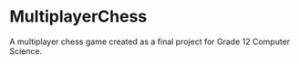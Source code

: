 # MultiplayerChess
A multiplayer chess game created as a final project for Grade 12 Computer Science.

